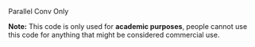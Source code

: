Parallel Conv Only

**Note:**
This code is only used for **academic purposes**, people cannot use this code for anything that might be considered commercial use.
